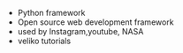 - Python framework
- Open source web development framework
- used by Instagram,youtube, NASA
- veliko tutorials
